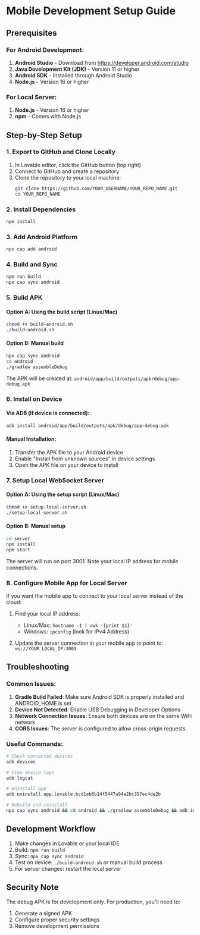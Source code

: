 
# Mobile Development Setup Guide

## Prerequisites

### For Android Development:
1. **Android Studio** - Download from https://developer.android.com/studio
2. **Java Development Kit (JDK)** - Version 11 or higher
3. **Android SDK** - Installed through Android Studio
4. **Node.js** - Version 16 or higher

### For Local Server:
1. **Node.js** - Version 16 or higher
2. **npm** - Comes with Node.js

## Step-by-Step Setup

### 1. Export to GitHub and Clone Locally

1. In Lovable editor, click the GitHub button (top right)
2. Connect to GitHub and create a repository
3. Clone the repository to your local machine:
   ```bash
   git clone https://github.com/YOUR_USERNAME/YOUR_REPO_NAME.git
   cd YOUR_REPO_NAME
   ```

### 2. Install Dependencies

```bash
npm install
```

### 3. Add Android Platform

```bash
npx cap add android
```

### 4. Build and Sync

```bash
npm run build
npx cap sync android
```

### 5. Build APK

#### Option A: Using the build script (Linux/Mac)
```bash
chmod +x build-android.sh
./build-android.sh
```

#### Option B: Manual build
```bash
npx cap sync android
cd android
./gradlew assembleDebug
```

The APK will be created at: `android/app/build/outputs/apk/debug/app-debug.apk`

### 6. Install on Device

#### Via ADB (if device is connected):
```bash
adb install android/app/build/outputs/apk/debug/app-debug.apk
```

#### Manual Installation:
1. Transfer the APK file to your Android device
2. Enable "Install from unknown sources" in device settings
3. Open the APK file on your device to install

### 7. Setup Local WebSocket Server

#### Option A: Using the setup script (Linux/Mac)
```bash
chmod +x setup-local-server.sh
./setup-local-server.sh
```

#### Option B: Manual setup
```bash
cd server
npm install
npm start
```

The server will run on port 3001. Note your local IP address for mobile connections.

### 8. Configure Mobile App for Local Server

If you want the mobile app to connect to your local server instead of the cloud:

1. Find your local IP address:
   - Linux/Mac: `hostname -I | awk '{print $1}'`
   - Windows: `ipconfig` (look for IPv4 Address)

2. Update the server connection in your mobile app to point to: `ws://YOUR_LOCAL_IP:3001`

## Troubleshooting

### Common Issues:

1. **Gradle Build Failed**: Make sure Android SDK is properly installed and ANDROID_HOME is set
2. **Device Not Detected**: Enable USB Debugging in Developer Options
3. **Network Connection Issues**: Ensure both devices are on the same WiFi network
4. **CORS Issues**: The server is configured to allow cross-origin requests

### Useful Commands:

```bash
# Check connected devices
adb devices

# View device logs
adb logcat

# Uninstall app
adb uninstall app.lovable.bcd1eb8b14f5447a94a2bc357ec4de2b

# Rebuild and reinstall
npx cap sync android && cd android && ./gradlew assembleDebug && adb install app/build/outputs/apk/debug/app-debug.apk
```

## Development Workflow

1. Make changes in Lovable or your local IDE
2. Build: `npm run build`
3. Sync: `npx cap sync android`
4. Test on device: `./build-android.sh` or manual build process
5. For server changes: restart the local server

## Security Note

The debug APK is for development only. For production, you'll need to:
1. Generate a signed APK
2. Configure proper security settings
3. Remove development permissions
